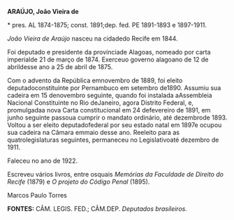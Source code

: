 **ARAÚJO, João Vieira de**

\* pres. AL 1874-1875; const. 1891;dep. fed. PE 1891-1893 e 1897-1911.

*João Vieira de Araújo* nasceu na cidadedo Recife em 1844.

Foi deputado e presidente da provínciade Alagoas, nomeado por carta
imperialde 21 de março de 1874. Exerceuo governo alagoano de 12 de
abrildesse ano a 25 de abril de 1875.

Com o advento da República emnovembro de 1889, foi eleito
deputadoconstituinte por Pernambuco em setembro de1890. Assumiu sua
cadeira em 15 denovembro seguinte, quando foi instalada aAssembleia
Nacional Constituinte no Rio deJaneiro, agora Distrito Federal, e,
promulgadaa nova Carta constitucional em 24 defevereiro de 1891, em
junho seguinte passoua cumprir o mandato ordinário, até dezembrode 1893.
Voltou a ser eleito deputadofederal por seu estado natal em 1897e ocupou
sua cadeira na Câmara emmaio desse ano. Reeleito para as
quatrolegislaturas seguintes, permaneceu no Legislativoaté dezembro de
1911.

Faleceu no ano de 1922.

Escreveu vários livros, entre osquais *Memórias da Faculdade de Direito
do Recife* (1879) e *O projeto do Código Penal* (1895).

Marcos Paulo Torres

**FONTES:** CÂM. LEGIS. FED.; CÂM.DEP. *Deputados brasileiros.*
